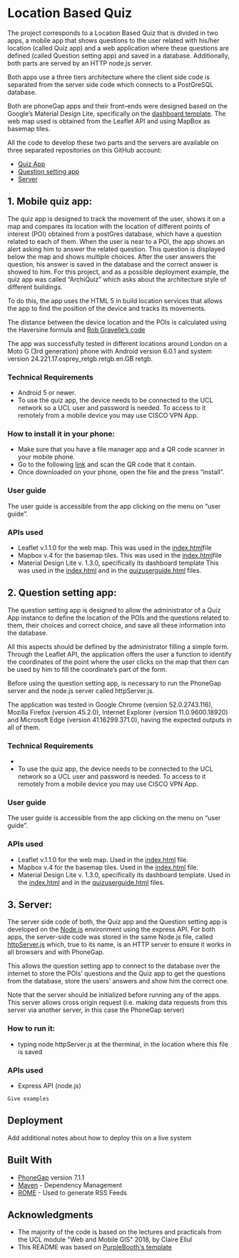 # Location Based Quiz

The project corresponds to a Location Based Quiz that is divided in two apps, a mobile app that shows questions to the user related with his/her location (called Quiz app) and a web application where these questions are defined (called Question setting app) and saved in a database. Additionally, both parts are served by an HTTP node.js server.

Both apps use a three tiers architecture where the client side code is separated from the server side code which connects to a PostGreSQL database.

Both are phoneGap apps and their front–ends were designed based on the Google’s Material Design Lite, specifically on the [dashboard template](https://getmdl.io/templates/index.html). The web map used is obtained from the Leaflet API and using MapBox as basemap tiles. 

All the code to develop these two parts and the servers are available on three separated repositories on this GitHub account:
* [Quiz App](https://github.com/ucesova/Quiz_App)
* [Question setting app](https://github.com/ucesova/question_setting_app)
* [Server](https://github.com/ucesova/Server) 

## 1.	Mobile quiz app: 
The quiz app is designed to track the movement of the user, shows it on a map and compares its location with the location of different points of interest (POI) obtained from a postGres database, which have a question related to each of them. When the user is near to a POI, the app shows an alert asking him to answer the related question. This question is displayed below the map and shows multiple choices. After the user answers the question, his answer is saved in the database and the correct answer is showed to him. For this project, and as a possible deployment example, the quiz app was called “ArchiQuiz” which asks about the architecture style of different buildings.

To do this, the app uses the HTML 5 in build location services that allows the app to find the position of the device and tracks its movements. 

The distance between the device location and the POIs is calculated using the Haversine formula and [Rob Gravelle’s code](https://www.htmlgoodies.com/beyond/javascript/calculate-the-distance-between-two-points-in-your-web-apps.html)

The app was successfully tested in different locations around London on a Moto G (3rd generation) phone with Android version 6.0.1 and system version 24.221.17.osprey_retgb.retgb.en.GB retgb.

### Technical Requirements

* Android 5 or newer.
* To use the quiz app, the device needs to be connected to the UCL network so a UCL user and password is needed. To access to it remotely from a mobile device you may use CISCO VPN App. 

### How to install it in your phone: 
* Make sure that you have a file manager app and a QR code scanner in your mobile phone.
* Go to the following [link](https://chart.googleapis.com/chart?chs=116x116&cht=qr&chl=https://build.phonegap.com/apps/3151570/install/hWaZttdRGhwUJYRmNMRC&chld=L|1&choe=UTF-8) and scan the QR code that it contain.
* Once downloaded on your phone, open the file and the press “install”.

### User guide
The user guide is accessible from the app clicking on the menu on “user guide”.

### APIs used
* Leaflet v.1.1.0 for the web map. 
This was used in the [index.html](https://github.com/ucesova/Quiz_App/blob/master/ucesova/www/index.html)file
* Mapbox v.4 for the basemap tiles.
This was used in the [index.html](https://github.com/ucesova/Quiz_App/blob/master/ucesova/www/index.html)file
* Material Design Lite v. 1.3.0, specifically its dashboard template
This was used in the [index.html](https://github.com/ucesova/Quiz_App/blob/master/ucesova/www/index.html) and in the [quizuserguide.html](https://github.com/ucesova/Quiz_App/blob/master/ucesova/www/quizuserguide.html) files.


## 2.	Question setting app: 

The question setting app is designed to allow the administrator of a Quiz App instance to define the location of the POIs and the questions related to them, their choices and correct choice, and save all these information into the database.

All this aspects should be defined by the administrator filling a simple form. Through the Leaflet API, the application offers the user a function to identify the coordinates of the point where the user clicks on the map that then can be used by him to fill the coordinate’s part of the form. 

Before using the question setting app, is necessary to run the PhoneGap server and the node.js server called httpServer.js.

The application was tested in Google Chrome (version 52.0.2743.116), Mozilla Firefox (version 45.2.0), Internet Explorer (version 11.0.9600.18920) and Microsoft Edge (version 41.16299.371.0), having the expected outputs in all of them.

### Technical Requirements

* 
* To use the quiz app, the device needs to be connected to the UCL network so a UCL user and password is needed. To access to it remotely from a mobile device you may use CISCO VPN App. 

### User guide
The user guide is accessible from the app clicking on the menu on “user guide”.

### APIs used
* Leaflet v.1.1.0 for the web map. 
Used in the [index.html](https://github.com/ucesova/Quiz_App/blob/master/ucesova/www/index.html) file.
* Mapbox v.4 for the basemap tiles. 
Used in the [index.html](https://github.com/ucesova/Quiz_App/blob/master/ucesova/www/index.html) file.
* Material Design Lite v. 1.3.0, specifically its dashboard template. 
Used in the [index.html](https://github.com/ucesova/Quiz_App/blob/master/ucesova/www/index.html) and in the [quizuserguide.html](https://github.com/ucesova/Quiz_App/blob/master/ucesova/www/quizuserguide.html) files.


## 3.	Server: 

The server side code of both, the Quiz app and the Question setting app is developed on the [Node.js](https://nodejs.org/en/) environment using the express API. For both apps, the server-side code was stored in the same Node.js file, called [httpServer.js](https://github.com/ucesova/Server/blob/master/httpServer.js) which, true to its name, is an HTTP server to ensure it works in all browsers and with PhoneGap.

This allows the question setting app to connect to the database over the internet to store the POIs’ questions and the Quiz app to get the questions from the database, store the users’ answers and show him the correct one. 

Note that the server should be initialized before running any of the apps.
This server allows cross origin request (i.e. making data requests from this server via another server, in this case the PhoneGap server)

### How to run it: 
* typing node httpServer.js at the therminal, in the location where this file is saved


### APIs used
* Express API (node.js)







```
Give examples
```


## Deployment

Add additional notes about how to deploy this on a live system

## Built With

* [PhoneGap]() version 7.1.1
* [Maven](https://maven.apache.org/) - Dependency Management
* [ROME](https://rometools.github.io/rome/) - Used to generate RSS Feeds


## Acknowledgments

* The majority of the code is based on the lectures and practicals from the UCL module "Web and Mobile GIS" 2018, by Claire Ellul
* This README was based on [PurpleBooth's template](https://gist.github.com/PurpleBooth/109311bb0361f32d87a2#getting-started)
